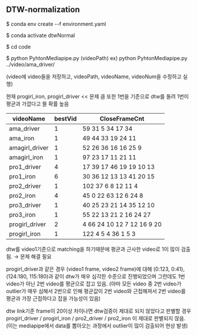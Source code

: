 ## DTW-normalization
$ conda env create --f environment.yaml  

$ conda activate dtwNormal  

$ cd code  

$ python PyhtonMediapipe.py (videoPath)
ex) python PyhtonMediapipe.py ../video/ama_driver/

(video에 video들을 저장하고, videoPath, videoName, videoNum을 수정하고 실행)

현재 progirl_iron, progirl_driver  << 문제 큼
또한 1번을 기준으로 dtw를 돌려 1번이 평균과 가깝다고 뜰 확률 높음


|videoName|bestVid|CloseFrameCnt|
|---|---|---|
|ama_driver         |   1   |59	31	5	34	17	34|
|ama_iron           |   1   |49	44	33	19	24	11|
|amagirl_driver     |   1   |52	26	36	16	16	25	9|
|amagirl_iron       |   1   |97	23	17	11	21	11|
|pro1_driver        |   4   |17	39	17	46	19	19	10	13||
|pro1_iron          |   6   |30	36	12	13	13	41	20	15|
|pro2_driver        |   1   |102	37	6	8	12	11	4|
|pro2_iron          |   4   |45	0	22	63	12	6	24	8|
|pro3_driver        |   1   |40	25	23	21	14	35	12	10|
|pro3_iron          |   1   |55	22	13	21	2	16	24	27|
|progirl_driver     |   2   |4	66	24	10	12	7	12	16	9	20|
|progirl_iron       |   1   |122	4	5	4	36	1	5	3|


dtw를 video1기준으로 matching을 하기때문에 평균과 근사한 video로 1이 많이 검출됨. → 문제 해결 필요

progirl_driver과 같은 경우 (video1 frame, video2 frame)에 대해 (0:123,  0:41), (124:180, 115:180)과 같이
dtw가 매우 심각한 수준으로 진행되었으며 그런데도 1번 video가 아닌 2번 video를 평균으로 잡고 있음.
(아마 모든 video 중 2번 video가 outlier가 매우 심해서 2번으로 인해 평균값이 2번 video와 근접해져서
2번 video를 평균과 가장 근접하다고 잡을 가능성이 있음)

dtw link기준 frame이 20이상 차이나면 dtw검증이 제대로 되지 않았다고 판별할 경우
progirl_driver / progirl_iron / pro2_driver /  pro2_iron 이 제대로 판별되지 않음. 
(이는 mediapipe에서 data를 뽑아오는 과정에서 outlier이 많이 검출되어 현상 발생)
